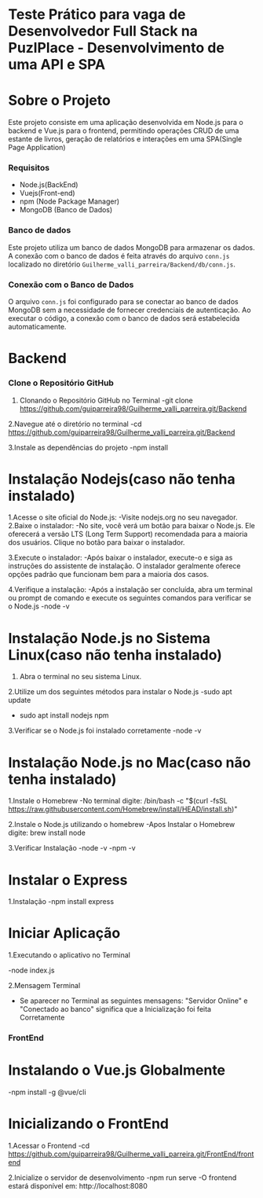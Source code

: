 # Teste Prático para vaga de Desenvolvedor Full Stack na PuzlPlace - Desenvolvimento de uma API e SPA

# Sobre o Projeto
Este projeto consiste em uma aplicação desenvolvida em Node.js para o backend e Vue.js para o frontend, permitindo operações CRUD de uma estante de livros, geração de relatórios e interações em uma SPA(Single Page Application)

### Requisitos
- Node.js(BackEnd)
- Vuejs(Front-end)
- npm (Node Package Manager)
- MongoDB (Banco de Dados)

### Banco de dados
Este projeto utiliza um banco de dados MongoDB para armazenar os dados. A conexão com o banco de dados é feita através do arquivo `conn.js` localizado no diretório `Guilherme_valli_parreira/Backend/db/conn.js`.

### Conexão com o Banco de Dados
O arquivo `conn.js` foi configurado para se conectar ao banco de dados MongoDB sem a necessidade de fornecer credenciais de autenticação. Ao executar o código, a conexão com o banco de dados será estabelecida automaticamente.

# Backend

### Clone o Repositório GitHub
1. Clonando o Repositório GitHub no Terminal
   -git clone https://github.com/guiparreira98/Guilherme_valli_parreira.git/Backend

2.Navegue até o diretório no terminal
   -cd https://github.com/guiparreira98/Guilherme_valli_parreira.git/Backend

3.Instale as dependências do projeto
   -npm install
   

# Instalação Nodejs(caso não tenha instalado)

1.Acesse o site oficial do Node.js:
  -Visite nodejs.org no seu navegador.
2.Baixe o instalador:
  -No site, você verá um botão para baixar o Node.js. Ele oferecerá a versão LTS (Long Term Support) recomendada para a maioria dos usuários. Clique no botão para baixar o instalador.

3.Execute o instalador:
  -Após baixar o instalador, execute-o e siga as instruções do assistente de instalação. O instalador geralmente oferece opções padrão que funcionam bem para a maioria dos casos.

4.Verifique a instalação:
  -Após a instalação ser concluída, abra um terminal ou prompt de comando e execute os seguintes comandos para verificar se o Node.js
  -node -v

# Instalação Node.js no Sistema Linux(caso não tenha instalado)
1. Abra o terminal no seu sistema Linux.

2.Utilize um dos seguintes métodos para instalar o Node.js
  -sudo apt update
  - sudo apt install nodejs npm

3.Verificar se o Node.js foi instalado corretamente
   -node -v
   
# Instalação Node.js no Mac(caso não tenha instalado)

1.Instale o Homebrew
   -No terminal digite: /bin/bash -c "$(curl -fsSL https://raw.githubusercontent.com/Homebrew/install/HEAD/install.sh)"
   
2.Instale o Node.js utilizando o homebrew
   -Apos Instalar o Homebrew digite: brew install node
   
3.Verificar Instalação
   -node -v
   -npm -v

# Instalar o Express

1.Instalação
   -npm install express

# Iniciar Aplicação

1.Executando o aplicativo no Terminal
    
   -node index.js

2.Mensagem Terminal
   - Se aparecer no Terminal as seguintes mensagens: "Servidor Online" e "Conectado ao banco" significa que a Inicialização foi feita Corretamente

### FrontEnd

# Instalando o Vue.js Globalmente
   -npm install -g @vue/cli

# Inicializando o FrontEnd
   1.Acessar o Frontend
      -cd https://github.com/guiparreira98/Guilherme_valli_parreira.git/FrontEnd/frontend
      
   2.Inicialize o servidor de desenvolvimento
      -npm run serve
      -O frontend estará disponível em: http://localhost:8080
